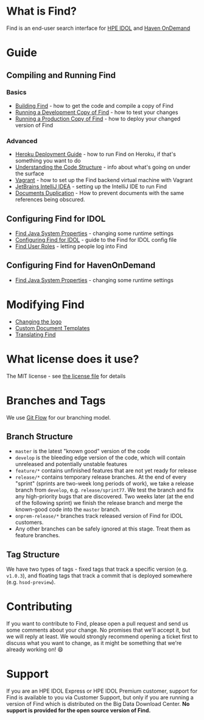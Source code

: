 # What is Find?

Find is an end-user search interface for [HPE IDOL](http://www8.hp.com/uk/en/software-solutions/information-data-analytics-idol/index.html) and [Haven OnDemand](https://www.havenondemand.com)

# Guide

## Compiling and Running Find

### Basics

- [Building Find](./Building-Find.md) - how to get the code and compile a copy of Find
- [Running a Development Copy of Find](./Running-a-Developmont-Copy-of-Find.md) - how to test your changes
- [Running a Production Copy of Find](./Running-a-Production-Copy-of-Find.md) - how to deploy your changed version of Find

### Advanced
- [Heroku Deployment Guide](./Heroku-Deployment-Guide.md) - how to run Find on Heroku, if that's something you want to do
- [Understanding the Code Structure](/.Understanding-the-Code-Structure.md) - info about what's going on under the surface
- [Vagrant](./Vagrant) - how to set up the Find backend virtual machine with Vagrant
- [JetBrains IntelliJ IDEA](./JetBrains-IntelliJ-IDEA.md) - setting up the IntelliJ IDE to run Find
- [Documents Duplication](./Documents-Duplication.md) - How to prevent documents with the same references being obscured.

## Configuring Find for IDOL

- [Find Java System Properties](./Find-Java-System-Properties.md) - changing some runtime settings
- [Configuring Find for IDOL](./Configuring-Find-for-IDOL.md) - guide to the Find for IDOL config file
- [Find User Roles](./Find-User-Roles.md) - letting people log into Find

## Configuring Find for HavenOnDemand

- [Find Java System Properties](./Find-Java-System-Properties.md) - changing some runtime settings

# Modifying Find

- [Changing the logo](./Changing-the-logo.md)
- [Custom Document Templates](./Custom-Document-Templates.md)
- [Translating Find](./Translating-Find.md)

# What license does it use?

The MIT license - see [the license file](https://github.com/hpe-idol/find/blob/master/LICENSE) for details

# Branches and Tags

We use [Git Flow](http://nvie.com/posts/a-successful-git-branching-model/) for our branching model.

## Branch Structure
- `master` is the latest "known good" version of the code
- `develop` is the bleeding edge version of the code, which will contain unreleased and potentially unstable features
- `feature/*` contains unfinished features that are not yet ready for release
- `release/*` contains temporary release branches.  At the end of every "sprint" (sprints are two-week long periods of work), we take a release branch from `develop`, e.g. `release/sprint77`.  We test the branch and fix any high-priority bugs that are discovered.  Two weeks later (at the end of the following sprint) we finish the release branch and merge the known-good code into the `master` branch.
- `onprem-release/*` branches track released version of Find for IDOL customers.
- Any other branches can be safely ignored at this stage.  Treat them as feature branches.

## Tag Structure
We have two types of tags - fixed tags that track a specific version (e.g. `v1.0.3`), and floating tags that track a commit that is deployed somewhere (e.g. `hsod-preview`).

# Contributing
If you want to contribute to Find, please open a pull request and send us some comments about your change.  No promises that we'll accept it, but we will reply at least.  We would strongly recommend opening a ticket first to discuss what you want to change, as it might be something that we're already working on! :smile: 

# Support
If you are an HPE IDOL Express or HPE IDOL Premium customer, support for Find is available to you via Customer Support, but only if you are running a version of Find which is distributed on the Big Data Download Center.  **No support is provided for the open source version of Find.**
